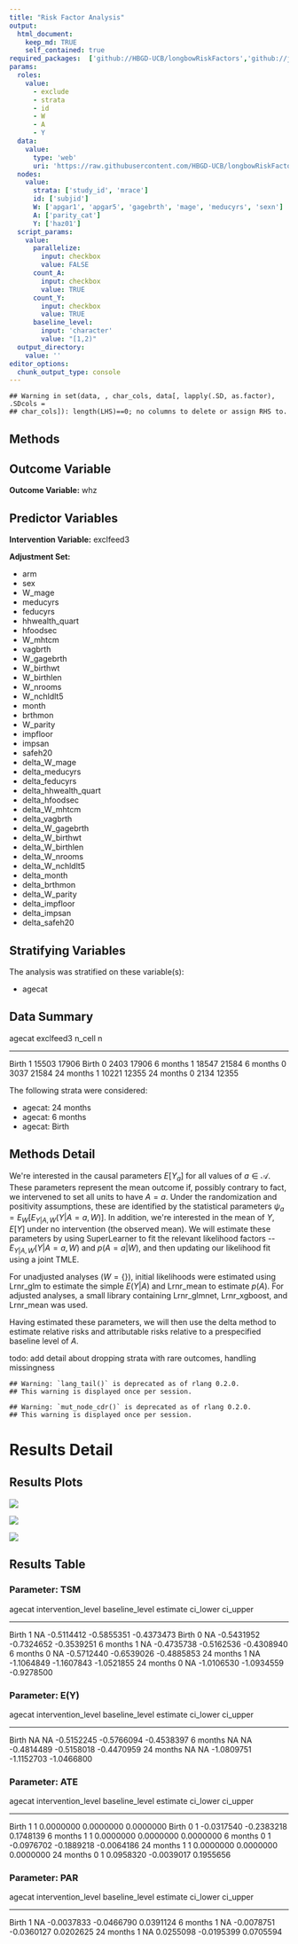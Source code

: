 ```yaml
---
title: "Risk Factor Analysis"
output: 
  html_document:
    keep_md: TRUE
    self_contained: true
required_packages:  ['github://HBGD-UCB/longbowRiskFactors','github://jeremyrcoyle/skimr@vector_types', 'github://tlverse/delayed']
params:
  roles:
    value:
      - exclude
      - strata
      - id
      - W
      - A
      - Y
  data: 
    value: 
      type: 'web'
      uri: 'https://raw.githubusercontent.com/HBGD-UCB/longbowRiskFactors/master/inst/sample_data/birthwt_data.rdata'
  nodes:
    value:
      strata: ['study_id', 'mrace']
      id: ['subjid']
      W: ['apgar1', 'apgar5', 'gagebrth', 'mage', 'meducyrs', 'sexn']
      A: ['parity_cat']
      Y: ['haz01']
  script_params:
    value:
      parallelize:
        input: checkbox
        value: FALSE
      count_A:
        input: checkbox
        value: TRUE
      count_Y:
        input: checkbox
        value: TRUE        
      baseline_level:
        input: 'character'
        value: "[1,2)"
  output_directory:
    value: ''
editor_options: 
  chunk_output_type: console
---
```







```
## Warning in set(data, , char_cols, data[, lapply(.SD, as.factor), .SDcols =
## char_cols]): length(LHS)==0; no columns to delete or assign RHS to.
```

## Methods
## Outcome Variable

**Outcome Variable:** whz

## Predictor Variables

**Intervention Variable:** exclfeed3

**Adjustment Set:**

* arm
* sex
* W_mage
* meducyrs
* feducyrs
* hhwealth_quart
* hfoodsec
* W_mhtcm
* vagbrth
* W_gagebrth
* W_birthwt
* W_birthlen
* W_nrooms
* W_nchldlt5
* month
* brthmon
* W_parity
* impfloor
* impsan
* safeh20
* delta_W_mage
* delta_meducyrs
* delta_feducyrs
* delta_hhwealth_quart
* delta_hfoodsec
* delta_W_mhtcm
* delta_vagbrth
* delta_W_gagebrth
* delta_W_birthwt
* delta_W_birthlen
* delta_W_nrooms
* delta_W_nchldlt5
* delta_month
* delta_brthmon
* delta_W_parity
* delta_impfloor
* delta_impsan
* delta_safeh20

## Stratifying Variables

The analysis was stratified on these variable(s):

* agecat

## Data Summary

agecat      exclfeed3    n_cell       n
----------  ----------  -------  ------
Birth       1             15503   17906
Birth       0              2403   17906
6 months    1             18547   21584
6 months    0              3037   21584
24 months   1             10221   12355
24 months   0              2134   12355


The following strata were considered:

* agecat: 24 months
* agecat: 6 months
* agecat: Birth



## Methods Detail

We're interested in the causal parameters $E[Y_a]$ for all values of $a \in \mathcal{A}$. These parameters represent the mean outcome if, possibly contrary to fact, we intervened to set all units to have $A=a$. Under the randomization and positivity assumptions, these are identified by the statistical parameters $\psi_a=E_W[E_{Y|A,W}(Y|A=a,W)]$.  In addition, we're interested in the mean of $Y$, $E[Y]$ under no intervention (the observed mean). We will estimate these parameters by using SuperLearner to fit the relevant likelihood factors -- $E_{Y|A,W}(Y|A=a,W)$ and $p(A=a|W)$, and then updating our likelihood fit using a joint TMLE.

For unadjusted analyses ($W=\{\}$), initial likelihoods were estimated using Lrnr_glm to estimate the simple $E(Y|A)$ and Lrnr_mean to estimate $p(A)$. For adjusted analyses, a small library containing Lrnr_glmnet, Lrnr_xgboost, and Lrnr_mean was used.

Having estimated these parameters, we will then use the delta method to estimate relative risks and attributable risks relative to a prespecified baseline level of $A$.

todo: add detail about dropping strata with rare outcomes, handling missingness



```
## Warning: `lang_tail()` is deprecated as of rlang 0.2.0.
## This warning is displayed once per session.
```

```
## Warning: `mut_node_cdr()` is deprecated as of rlang 0.2.0.
## This warning is displayed once per session.
```




# Results Detail

## Results Plots
![](/tmp/e6a476a5-24ac-4d56-8f5e-d810e23339fc/f727c279-e39e-4d27-9a55-3ea6fafb2ad7/REPORT_files/figure-html/plot_tsm-1.png)<!-- -->



![](/tmp/e6a476a5-24ac-4d56-8f5e-d810e23339fc/f727c279-e39e-4d27-9a55-3ea6fafb2ad7/REPORT_files/figure-html/plot_ate-1.png)<!-- -->



![](/tmp/e6a476a5-24ac-4d56-8f5e-d810e23339fc/f727c279-e39e-4d27-9a55-3ea6fafb2ad7/REPORT_files/figure-html/plot_par-1.png)<!-- -->

## Results Table

### Parameter: TSM


agecat      intervention_level   baseline_level      estimate     ci_lower     ci_upper
----------  -------------------  ---------------  -----------  -----------  -----------
Birth       1                    NA                -0.5114412   -0.5855351   -0.4373473
Birth       0                    NA                -0.5431952   -0.7324652   -0.3539251
6 months    1                    NA                -0.4735738   -0.5162536   -0.4308940
6 months    0                    NA                -0.5712440   -0.6539026   -0.4885853
24 months   1                    NA                -1.1064849   -1.1607843   -1.0521855
24 months   0                    NA                -1.0106530   -1.0934559   -0.9278500


### Parameter: E(Y)


agecat      intervention_level   baseline_level      estimate     ci_lower     ci_upper
----------  -------------------  ---------------  -----------  -----------  -----------
Birth       NA                   NA                -0.5152245   -0.5766094   -0.4538397
6 months    NA                   NA                -0.4814489   -0.5158018   -0.4470959
24 months   NA                   NA                -1.0809751   -1.1152703   -1.0466800


### Parameter: ATE


agecat      intervention_level   baseline_level      estimate     ci_lower     ci_upper
----------  -------------------  ---------------  -----------  -----------  -----------
Birth       1                    1                  0.0000000    0.0000000    0.0000000
Birth       0                    1                 -0.0317540   -0.2383218    0.1748139
6 months    1                    1                  0.0000000    0.0000000    0.0000000
6 months    0                    1                 -0.0976702   -0.1889218   -0.0064186
24 months   1                    1                  0.0000000    0.0000000    0.0000000
24 months   0                    1                  0.0958320   -0.0039017    0.1955656


### Parameter: PAR


agecat      intervention_level   baseline_level      estimate     ci_lower    ci_upper
----------  -------------------  ---------------  -----------  -----------  ----------
Birth       1                    NA                -0.0037833   -0.0466790   0.0391124
6 months    1                    NA                -0.0078751   -0.0360127   0.0202625
24 months   1                    NA                 0.0255098   -0.0195399   0.0705594

